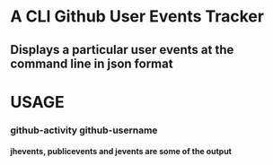 # A CLI Github User Events Tracker
## Displays a particular user events at the command line in json format

# USAGE
### github-activity github-username

#### jhevents, publicevents and jevents are some of the output
